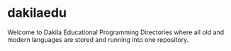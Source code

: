 # dakilaedu
Welcome to Dakila Educational Programming Directories where all old and modern languages are stored and running into one repository. 

